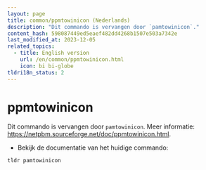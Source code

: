 ```yaml
---
layout: page
title: common/ppmtowinicon (Nederlands)
description: "Dit commando is vervangen door `pamtowinicon`."
content_hash: 598087449ed5eaef482dd4268b1507e503a7342e
last_modified_at: 2023-12-05
related_topics:
  - title: English version
    url: /en/common/ppmtowinicon.html
    icon: bi bi-globe
tldri18n_status: 2
---
```

# ppmtowinicon

Dit commando is vervangen door `pamtowinicon`.
Meer informatie: <https://netpbm.sourceforge.net/doc/ppmtowinicon.html>.

- Bekijk de documentatie van het huidige commando:

`tldr pamtowinicon`
